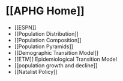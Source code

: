 
# [[APHG Home]]

 - [[ESPN]]
 - [[Population Distribution]]
 - [[Population Composition]]
 - [[Population Pyramids]]
- [[Demographic Transition Model]]
- [[ETM]] Epidemiological Transition Model
- [[population growth and decline]]
- [[Natalist Policy]]

